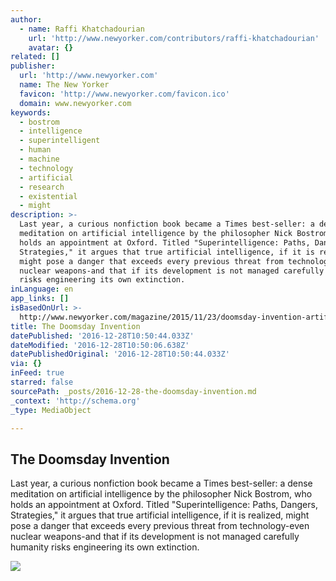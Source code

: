 ```yaml
---
author:
  - name: Raffi Khatchadourian
    url: 'http://www.newyorker.com/contributors/raffi-khatchadourian'
    avatar: {}
related: []
publisher:
  url: 'http://www.newyorker.com'
  name: The New Yorker
  favicon: 'http://www.newyorker.com/favicon.ico'
  domain: www.newyorker.com
keywords:
  - bostrom
  - intelligence
  - superintelligent
  - human
  - machine
  - technology
  - artificial
  - research
  - existential
  - might
description: >-
  Last year, a curious nonfiction book became a Times best-seller: a dense
  meditation on artificial intelligence by the philosopher Nick Bostrom, who
  holds an appointment at Oxford. Titled "Superintelligence: Paths, Dangers,
  Strategies," it argues that true artificial intelligence, if it is realized,
  might pose a danger that exceeds every previous threat from technology-even
  nuclear weapons-and that if its development is not managed carefully humanity
  risks engineering its own extinction.
inLanguage: en
app_links: []
isBasedOnUrl: >-
  http://www.newyorker.com/magazine/2015/11/23/doomsday-invention-artificial-intelligence-nick-bostrom
title: The Doomsday Invention
datePublished: '2016-12-28T10:50:44.033Z'
dateModified: '2016-12-28T10:50:06.638Z'
datePublishedOriginal: '2016-12-28T10:50:44.033Z'
via: {}
inFeed: true
starred: false
sourcePath: _posts/2016-12-28-the-doomsday-invention.md
_context: 'http://schema.org'
_type: MediaObject

---
```

<article style=""><h1>The Doomsday Invention</h1><p>Last year, a curious nonfiction book became a Times best-seller: a dense meditation on artificial intelligence by the philosopher Nick Bostrom, who holds an appointment at Oxford. Titled "Superintelligence: Paths, Dangers, Strategies," it argues that true artificial intelligence, if it is realized, might pose a danger that exceeds every previous threat from technology-even nuclear weapons-and that if its development is not managed carefully humanity risks engineering its own extinction.</p><img src="http://www.newyorker.com/wp-content/uploads/2015/11/151123_r27342-1200x630-1447360026.jpg" /></article>